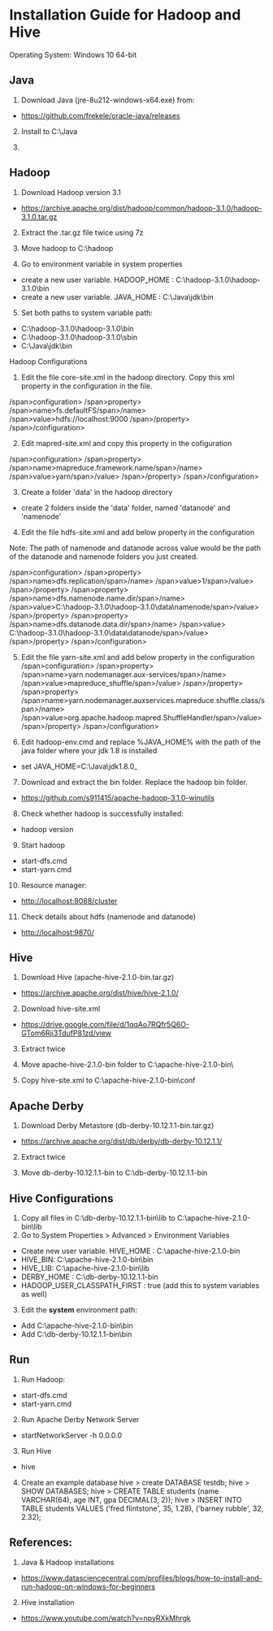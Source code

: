 # Installation Guide for Hadoop and Hive

Operating System: Windows 10 64-bit

## Java
1. Download Java (jre-8u212-windows-x64.exe) from:
- <https://github.com/frekele/oracle-java/releases>

2. Install to C:\Java

3. 


## Hadoop
1. Download Hadoop version 3.1
- <https://archive.apache.org/dist/hadoop/common/hadoop-3.1.0/hadoop-3.1.0.tar.gz>

2. Extract the .tar.gz file twice using 7z

3. Move hadoop to C:\hadoop

4. Go to environment variable in system properties
- create a new user variable. HADOOP_HOME : C:\hadoop-3.1.0\hadoop-3.1.0\bin
- create a new user variable. JAVA_HOME : C:\Java\jdk\bin

5. Set both paths to system variable path:
- C:\hadoop-3.1.0\hadoop-3.1.0\bin
- C:\hadoop-3.1.0\hadoop-3.1.0\sbin
- C:\Java\jdk\bin

Hadoop Configurations
1. Edit the file core-site.xml in the hadoop directory. Copy this xml property in the configuration in the file.
	
/span>configuration>
   /span>property>
       /span>name>fs.defaultFS/span>/name>
       /span>value>hdfs://localhost:9000</value>
   /span>/property>
/span>/configuration>
 

2. Edit mapred-site.xml and copy this property in the cofiguration

/span>configuration>
   /span>property>
       /span>name>mapreduce.framework.name/span>/name>
       /span>value>yarn/span>/value>
   /span>/property>
/span>/configuration>
  
   
3. Create a folder 'data' in the hadoop directory
- create 2 folders inside the 'data' folder, named 'datanode' and 'namenode'
  
  
4. Edit the file hdfs-site.xml and add below property in the configuration
  
Note: The path of namenode and datanode across value would be the path of the datanode and namenode folders you just created.
  
/span>configuration>
   /span>property>
       /span>name>dfs.replication/span>/name>
       /span>value>1/span>/value>
   /span>/property>
   /span>property>
       /span>name>dfs.namenode.name.dir/span>/name>
       /span>value>C:\hadoop-3.1.0\hadoop-3.1.0\data\namenode/span>/value>
   /span>/property>
   /span>property>
       /span>name>dfs.datanode.data.dir/span>/name>
       /span>value> C:\hadoop-3.1.0\hadoop-3.1.0\data\datanode/span>/value>
   /span>/property>
/span>/configuration>
  
5. Edit the file yarn-site.xml and add below property in the configuration
/span>configuration>
   /span>property>
     /span>name>yarn.nodemanager.aux-services/span>/name>
     /span>value>mapreduce_shuffle/span>/value>
   /span>/property>
   /span>property>
       /span>name>yarn.nodemanager.auxservices.mapreduce.shuffle.class/span>/name>  
/span>value>org.apache.hadoop.mapred.ShuffleHandler/span>/value>
   /span>/property>
/span>/configuration>

  
6. Edit hadoop-env.cmd and replace %JAVA_HOME% with the path of the java folder where your jdk 1.8 is installed
- set JAVA_HOME=C:\Java\jdk1.8.0_
  
7. Download and extract the bin folder. Replace the hadoop bin folder.
- <https://github.com/s911415/apache-hadoop-3.1.0-winutils>
  
8. Check whether hadoop is successfully installed:
- hadoop version

9. Start hadoop
- start-dfs.cmd
- start-yarn.cmd

10. Resource manager:
- <http://localhost:8088/cluster>

11. Check details about hdfs (namenode and datanode)
- <http://localhost:9870/>



## Hive
1. Download Hive (apache-hive-2.1.0-bin.tar.gz)
- <https://archive.apache.org/dist/hive/hive-2.1.0/>

2. Download hive-site.xml
- <https://drive.google.com/file/d/1qqAo7RQfr5Q6O-GTom6Rji3TdufP81zd/view>

3. Extract twice 

4. Move apache-hive-2.1.0-bin folder to C:\apache-hive-2.1.0-bin\

5. Copy hive-site.xml to C:\apache-hive-2.1.0-bin\conf

## Apache Derby
1. Download Derby Metastore (db-derby-10.12.1.1-bin.tar.gz)
- <https://archive.apache.org/dist/db/derby/db-derby-10.12.1.1/>

2. Extract twice

3. Move db-derby-10.12.1.1-bin to C:\db-derby-10.12.1.1-bin

## Hive Configurations
1. Copy all files in C:\db-derby-10.12.1.1-bin\lib to C:\apache-hive-2.1.0-bin\lib
2. Go to System Properties > Advanced > Environment Variables
- Create new user variable. HIVE_HOME : C:\apache-hive-2.1.0-bin
- HIVE_BIN: C:\apache-hive-2.1.0-bin\bin
- HIVE_LIB: C:\apache-hive-2.1.0-bin\lib
- DERBY_HOME : C:\db-derby-10.12.1.1-bin
- HADOOP_USER_CLASSPATH_FIRST : true  (add this to system variables as well)
3. Edit the **system** environment path:
- Add C:\apache-hive-2.1.0-bin\bin
- Add C:\db-derby-10.12.1.1-bin\bin



## Run
1. Run Hadoop: 
- start-dfs.cmd
- start-yarn.cmd

2. Run Apache Derby Network Server
- startNetworkServer -h 0.0.0.0

3. Run Hive
- hive

4. Create an example database
hive > create DATABASE testdb;
hive > SHOW DATABASES;
hive > CREATE TABLE students (name VARCHAR(64), age INT, gpa DECIMAL(3, 2));
hive > INSERT INTO TABLE students VALUES ('fred flintstone', 35, 1.28), ('barney rubble', 32, 2.32);





## References:
1. Java & Hadoop installations
- <https://www.datasciencecentral.com/profiles/blogs/how-to-install-and-run-hadoop-on-windows-for-beginners>

2. Hive installation
- <https://www.youtube.com/watch?v=npyRXkMhrgk>

